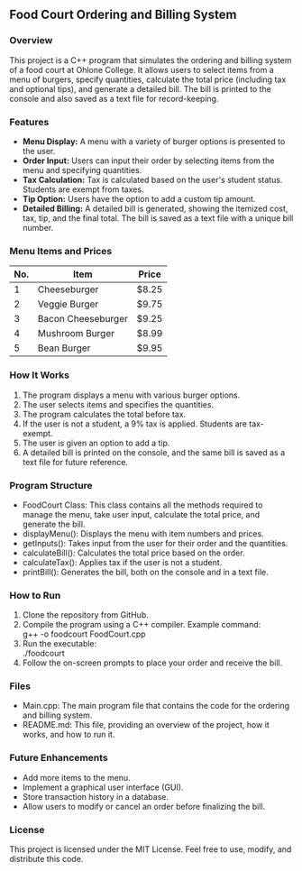 ## Food Court Ordering and Billing System

### Overview
This project is a C++ program that simulates the ordering and billing system of a food court at Ohlone College. It allows users to select items from a menu of burgers, specify quantities, calculate the total price (including tax and optional tips), and generate a detailed bill. The bill is printed to the console and also saved as a text file for record-keeping.

### Features
+ **Menu Display:** A menu with a variety of burger options is presented to the user.  
+ **Order Input:** Users can input their order by selecting items from the menu and specifying quantities.  
+ **Tax Calculation:** Tax is calculated based on the user's student status. Students are exempt from taxes.  
+ **Tip Option:** Users have the option to add a custom tip amount.  
+ **Detailed Billing:** A detailed bill is generated, showing the itemized cost, tax, tip, and the final total. The bill is saved as a text file with a unique bill number.  

### Menu Items and Prices
| No.     | Item                   | Price |
| ------- | ---------------------- | ----- |
| 1       | Cheeseburger           | $8.25 |
| 2       | Veggie Burger          | $9.75 |
| 3       | Bacon Cheeseburger     | $9.25 |
| 4       | Mushroom Burger	     | $8.99 |
| 5       | Bean Burger            | $9.95 |

### How It Works
1. The program displays a menu with various burger options.  
2. The user selects items and specifies the quantities.  
3. The program calculates the total before tax.  
4. If the user is not a student, a 9% tax is applied. Students are tax-exempt.  
5. The user is given an option to add a tip.  
6. A detailed bill is printed on the console, and the same bill is saved as a text file for future reference.

### Program Structure
+ FoodCourt Class: This class contains all the methods required to manage the menu, take user input, calculate the total price, and generate the bill.  
+ displayMenu(): Displays the menu with item numbers and prices.  
+ getInputs(): Takes input from the user for their order and the quantities.  
+ calculateBill(): Calculates the total price based on the order.  
+ calculateTax(): Applies tax if the user is not a student.  
+ printBill(): Generates the bill, both on the console and in a text file.

### How to Run

1. Clone the repository from GitHub.  
2. Compile the program using a C++ compiler. Example command:  
   g++ -o foodcourt FoodCourt.cpp  
3. Run the executable:  
   ./foodcourt  
4. Follow the on-screen prompts to place your order and receive the bill.  

### Files
+ Main.cpp: The main program file that contains the code for the ordering and billing system.
+ README.md: This file, providing an overview of the project, how it works, and how to run it.

### Future Enhancements
+ Add more items to the menu.
+ Implement a graphical user interface (GUI).
+ Store transaction history in a database.
+ Allow users to modify or cancel an order before finalizing the bill.
  
### License
This project is licensed under the MIT License. Feel free to use, modify, and distribute this code.


